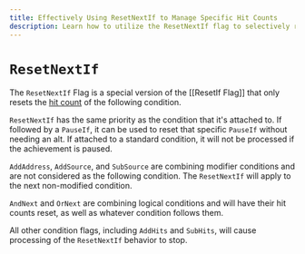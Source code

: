 ```yaml
---
title: Effectively Using ResetNextIf to Manage Specific Hit Counts
description: Learn how to utilize the ResetNextIf flag to selectively reset hit counts of specific conditions, ensuring precise control over achievement progression and avoiding unwanted resets.
---
```


# `ResetNextIf`

The `ResetNextIf` Flag is a special version of the [[ResetIf Flag]] that only resets the [hit count](/developer-docs/hit-counts) of the following condition.

`ResetNextIf` has the same priority as the condition that it's attached to. If followed by a `PauseIf`, it can be used to reset that specific `PauseIf` without needing an alt. If attached to a standard condition, it will not be processed if the achievement is paused.

`AddAddress`, `AddSource`, and `SubSource` are combining modifier conditions and are not considered as the following condition. The `ResetNextIf` will apply to the next non-modified condition.

`AndNext` and `OrNext` are combining logical conditions and will have their hit counts reset, as well as whatever condition follows them.

All other condition flags, including `AddHits` and `SubHits`, will cause processing of the `ResetNextIf` behavior to stop.
